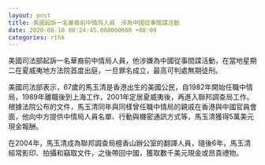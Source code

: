 ```yaml
---
layout: post
title: 美國起訴一名華裔前中情局人員　涉為中國從事間諜活動
date: 2020-08-18 08:24:45.000000000 +08:00
categories: rthk
---
```


美國司法部起訴一名華裔前中情局人員，他涉嫌為中國從事間諜活動，在當地星期二在夏威夷地方法院首度出庭，一旦罪名成立，最高可判處無期徒刑。

美國司法部表示，67歲的馬玉清是香港出生的美國公民，自1982年開始任職中情局，1989年離職後到上海工作，2001年定居夏威夷後，再進入聯邦調查局工作。根據法院公布的文件，馬玉清同年與同樣曾任職中情局的親戚在香港與中國官員會面，他向中方提供中情局人員名單、行動與機密通訊方式等，馬玉清獲得5萬美元現金報酬。

在2004年，馬玉清成為聯邦調查局檀香山辦公室的翻譯人員，隨後6年，馬玉清經常影印、拍攝和竊取文件，之後帶回中國，獲取數千美元現金或昂貴禮物。
